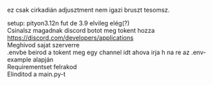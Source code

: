 ez csak cirkadián adjusztment nem igazi bruszt tesomsz.

setup:
pityon3.12n fut de 3.9 elvileg elég(?)  
Csinalsz magadnak discord botot meg tokent hozza https://discord.com/developers/applications  
Meghivod sajat szerverre  
.envbe beirod a tokent meg egy channel idt ahova irja h na re az .env-example alapján  
Requirementset felrakod  
Elinditod a main.py-t 

